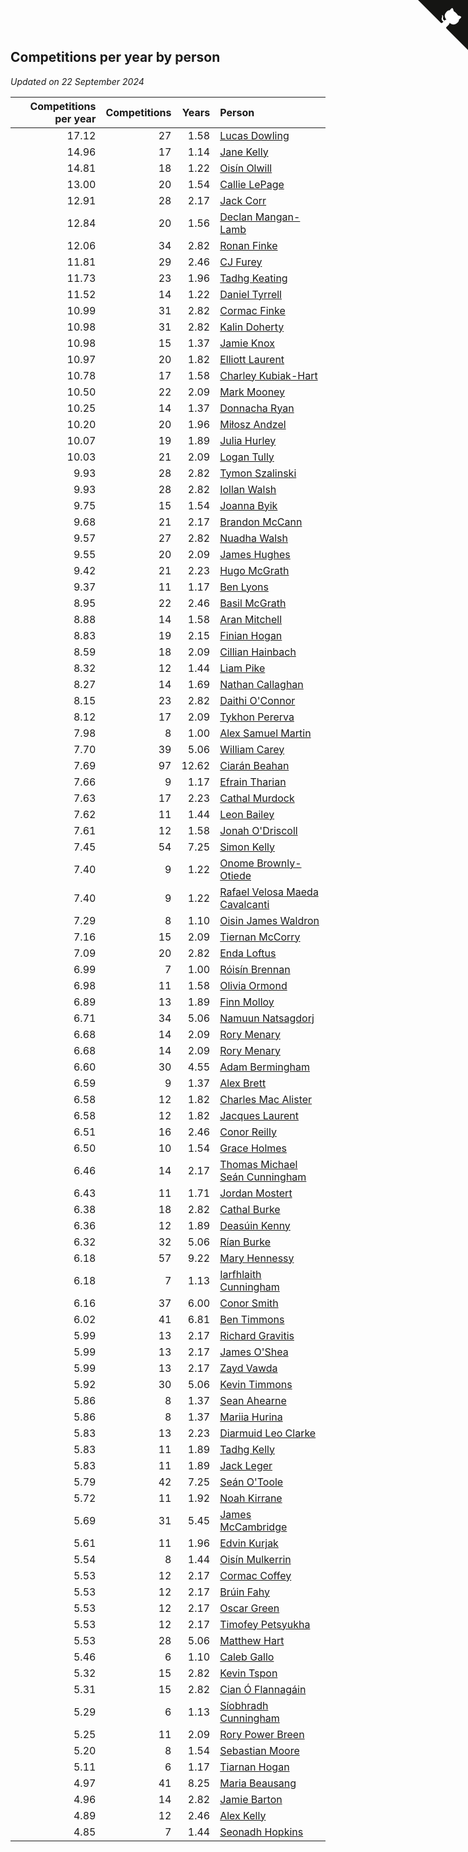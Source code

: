 ## Competitions per year by person

*Updated on 22 September 2024*

| Competitions per year | Competitions | Years | Person |
| ---: | ---: | ---: | :--- |
| 17.12 | 27 | 1.58 | [Lucas Dowling](https://www.worldcubeassociation.org/persons/2023DOWL01) |
| 14.96 | 17 | 1.14 | [Jane Kelly](https://www.worldcubeassociation.org/persons/2023KELL23) |
| 14.81 | 18 | 1.22 | [Oisín Olwill](https://www.worldcubeassociation.org/persons/2023OLWI01) |
| 13.00 | 20 | 1.54 | [Callie LePage](https://www.worldcubeassociation.org/persons/2023LEPA01) |
| 12.91 | 28 | 2.17 | [Jack Corr](https://www.worldcubeassociation.org/persons/2022CORR06) |
| 12.84 | 20 | 1.56 | [Declan Mangan-Lamb](https://www.worldcubeassociation.org/persons/2023MANG02) |
| 12.06 | 34 | 2.82 | [Ronan Finke](https://www.worldcubeassociation.org/persons/2021FINK02) |
| 11.81 | 29 | 2.46 | [CJ Furey](https://www.worldcubeassociation.org/persons/2022FURE01) |
| 11.73 | 23 | 1.96 | [Tadhg Keating](https://www.worldcubeassociation.org/persons/2022KEAT02) |
| 11.52 | 14 | 1.22 | [Daniel Tyrrell](https://www.worldcubeassociation.org/persons/2023TYRR01) |
| 10.99 | 31 | 2.82 | [Cormac Finke](https://www.worldcubeassociation.org/persons/2021FINK01) |
| 10.98 | 31 | 2.82 | [Kalin Doherty](https://www.worldcubeassociation.org/persons/2021DOHE02) |
| 10.98 | 15 | 1.37 | [Jamie Knox](https://www.worldcubeassociation.org/persons/2023KNOX02) |
| 10.97 | 20 | 1.82 | [Elliott Laurent](https://www.worldcubeassociation.org/persons/2022LAUR09) |
| 10.78 | 17 | 1.58 | [Charley Kubiak-Hart](https://www.worldcubeassociation.org/persons/2023KUBI01) |
| 10.50 | 22 | 2.09 | [Mark Mooney](https://www.worldcubeassociation.org/persons/2022MOON08) |
| 10.25 | 14 | 1.37 | [Donnacha Ryan](https://www.worldcubeassociation.org/persons/2023RYAN04) |
| 10.20 | 20 | 1.96 | [Miłosz Andzel](https://www.worldcubeassociation.org/persons/2022ANDZ01) |
| 10.07 | 19 | 1.89 | [Julia Hurley](https://www.worldcubeassociation.org/persons/2022HURL02) |
| 10.03 | 21 | 2.09 | [Logan Tully](https://www.worldcubeassociation.org/persons/2022TULL02) |
| 9.93 | 28 | 2.82 | [Tymon Szalinski](https://www.worldcubeassociation.org/persons/2021SZAL01) |
| 9.93 | 28 | 2.82 | [Iollan Walsh](https://www.worldcubeassociation.org/persons/2021WALS03) |
| 9.75 | 15 | 1.54 | [Joanna Byik](https://www.worldcubeassociation.org/persons/2023BYIK01) |
| 9.68 | 21 | 2.17 | [Brandon McCann](https://www.worldcubeassociation.org/persons/2022MCCA04) |
| 9.57 | 27 | 2.82 | [Nuadha Walsh](https://www.worldcubeassociation.org/persons/2021WALS04) |
| 9.55 | 20 | 2.09 | [James Hughes](https://www.worldcubeassociation.org/persons/2022HUGH08) |
| 9.42 | 21 | 2.23 | [Hugo McGrath](https://www.worldcubeassociation.org/persons/2022MCGR02) |
| 9.37 | 11 | 1.17 | [Ben Lyons](https://www.worldcubeassociation.org/persons/2023LYON02) |
| 8.95 | 22 | 2.46 | [Basil McGrath](https://www.worldcubeassociation.org/persons/2022MCGR01) |
| 8.88 | 14 | 1.58 | [Aran Mitchell](https://www.worldcubeassociation.org/persons/2023MITC04) |
| 8.83 | 19 | 2.15 | [Finian Hogan](https://www.worldcubeassociation.org/persons/2022HOGA01) |
| 8.59 | 18 | 2.09 | [Cillian Hainbach](https://www.worldcubeassociation.org/persons/2022HAIN04) |
| 8.32 | 12 | 1.44 | [Liam Pike](https://www.worldcubeassociation.org/persons/2023PIKE03) |
| 8.27 | 14 | 1.69 | [Nathan Callaghan](https://www.worldcubeassociation.org/persons/2023CALL01) |
| 8.15 | 23 | 2.82 | [Daithi O'Connor](https://www.worldcubeassociation.org/persons/2021OCON01) |
| 8.12 | 17 | 2.09 | [Tykhon Pererva](https://www.worldcubeassociation.org/persons/2022PERE32) |
| 7.98 | 8 | 1.00 | [Alex Samuel Martin](https://www.worldcubeassociation.org/persons/2023MARA10) |
| 7.70 | 39 | 5.06 | [William Carey](https://www.worldcubeassociation.org/persons/2019CARE02) |
| 7.69 | 97 | 12.62 | [Ciarán Beahan](https://www.worldcubeassociation.org/persons/2012BEAH01) |
| 7.66 | 9 | 1.17 | [Efrain Tharian](https://www.worldcubeassociation.org/persons/2023THAR03) |
| 7.63 | 17 | 2.23 | [Cathal Murdock](https://www.worldcubeassociation.org/persons/2022MURD01) |
| 7.62 | 11 | 1.44 | [Leon Bailey](https://www.worldcubeassociation.org/persons/2023BAIL04) |
| 7.61 | 12 | 1.58 | [Jonah O'Driscoll](https://www.worldcubeassociation.org/persons/2023ODRI01) |
| 7.45 | 54 | 7.25 | [Simon Kelly](https://www.worldcubeassociation.org/persons/2017KELL08) |
| 7.40 | 9 | 1.22 | [Onome Brownly-Otiede](https://www.worldcubeassociation.org/persons/2023BROW36) |
| 7.40 | 9 | 1.22 | [Rafael Velosa Maeda Cavalcanti](https://www.worldcubeassociation.org/persons/2023CAVA03) |
| 7.29 | 8 | 1.10 | [Oisin James Waldron](https://www.worldcubeassociation.org/persons/2023WALD04) |
| 7.16 | 15 | 2.09 | [Tiernan McCorry](https://www.worldcubeassociation.org/persons/2022MCCO09) |
| 7.09 | 20 | 2.82 | [Enda Loftus](https://www.worldcubeassociation.org/persons/2021LOFT01) |
| 6.99 | 7 | 1.00 | [Róisín Brennan](https://www.worldcubeassociation.org/persons/2023BREN08) |
| 6.98 | 11 | 1.58 | [Olivia Ormond](https://www.worldcubeassociation.org/persons/2023ORMO02) |
| 6.89 | 13 | 1.89 | [Finn Molloy](https://www.worldcubeassociation.org/persons/2022MOLL03) |
| 6.71 | 34 | 5.06 | [Namuun Natsagdorj](https://www.worldcubeassociation.org/persons/2019NATS02) |
| 6.68 | 14 | 2.09 | [Rory Menary](https://www.worldcubeassociation.org/persons/2022MENA01) |
| 6.68 | 14 | 2.09 | [Rory Menary](https://www.worldcubeassociation.org/persons/2022MENA01) |
| 6.60 | 30 | 4.55 | [Adam Bermingham](https://www.worldcubeassociation.org/persons/2020BERM02) |
| 6.59 | 9 | 1.37 | [Alex Brett](https://www.worldcubeassociation.org/persons/2023BRET04) |
| 6.58 | 12 | 1.82 | [Charles Mac Alister](https://www.worldcubeassociation.org/persons/2022ALIS02) |
| 6.58 | 12 | 1.82 | [Jacques Laurent](https://www.worldcubeassociation.org/persons/2022LAUR10) |
| 6.51 | 16 | 2.46 | [Conor Reilly](https://www.worldcubeassociation.org/persons/2022REIL01) |
| 6.50 | 10 | 1.54 | [Grace Holmes](https://www.worldcubeassociation.org/persons/2023HOLM04) |
| 6.46 | 14 | 2.17 | [Thomas Michael Seán Cunningham](https://www.worldcubeassociation.org/persons/2022CUNN04) |
| 6.43 | 11 | 1.71 | [Jordan Mostert](https://www.worldcubeassociation.org/persons/2023MOST01) |
| 6.38 | 18 | 2.82 | [Cathal Burke](https://www.worldcubeassociation.org/persons/2021BURK03) |
| 6.36 | 12 | 1.89 | [Deasúin Kenny](https://www.worldcubeassociation.org/persons/2022KENN12) |
| 6.32 | 32 | 5.06 | [Rían Burke](https://www.worldcubeassociation.org/persons/2019BURK05) |
| 6.18 | 57 | 9.22 | [Mary Hennessy](https://www.worldcubeassociation.org/persons/2015HENN02) |
| 6.18 | 7 | 1.13 | [Iarfhlaith Cunningham](https://www.worldcubeassociation.org/persons/2023CUNN03) |
| 6.16 | 37 | 6.00 | [Conor Smith](https://www.worldcubeassociation.org/persons/2018SMIT37) |
| 6.02 | 41 | 6.81 | [Ben Timmons](https://www.worldcubeassociation.org/persons/2017TIMM01) |
| 5.99 | 13 | 2.17 | [Richard Gravitis](https://www.worldcubeassociation.org/persons/2022GRAV01) |
| 5.99 | 13 | 2.17 | [James O'Shea](https://www.worldcubeassociation.org/persons/2022OSHE01) |
| 5.99 | 13 | 2.17 | [Zayd Vawda](https://www.worldcubeassociation.org/persons/2022VAWD01) |
| 5.92 | 30 | 5.06 | [Kevin Timmons](https://www.worldcubeassociation.org/persons/2019TIMM01) |
| 5.86 | 8 | 1.37 | [Sean Ahearne](https://www.worldcubeassociation.org/persons/2023AHEA01) |
| 5.86 | 8 | 1.37 | [Mariia Hurina](https://www.worldcubeassociation.org/persons/2023HURI01) |
| 5.83 | 13 | 2.23 | [Diarmuid Leo Clarke](https://www.worldcubeassociation.org/persons/2022CLAR14) |
| 5.83 | 11 | 1.89 | [Tadhg Kelly](https://www.worldcubeassociation.org/persons/2022KELL21) |
| 5.83 | 11 | 1.89 | [Jack Leger](https://www.worldcubeassociation.org/persons/2022LEGE01) |
| 5.79 | 42 | 7.25 | [Seán O'Toole](https://www.worldcubeassociation.org/persons/2017OTOO03) |
| 5.72 | 11 | 1.92 | [Noah Kirrane](https://www.worldcubeassociation.org/persons/2022KIRR02) |
| 5.69 | 31 | 5.45 | [James McCambridge](https://www.worldcubeassociation.org/persons/2019MCCA09) |
| 5.61 | 11 | 1.96 | [Edvin Kurjak](https://www.worldcubeassociation.org/persons/2022KURJ01) |
| 5.54 | 8 | 1.44 | [Oisín Mulkerrin](https://www.worldcubeassociation.org/persons/2023MULK01) |
| 5.53 | 12 | 2.17 | [Cormac Coffey](https://www.worldcubeassociation.org/persons/2022COFF01) |
| 5.53 | 12 | 2.17 | [Brúin Fahy](https://www.worldcubeassociation.org/persons/2022FAHY01) |
| 5.53 | 12 | 2.17 | [Oscar Green](https://www.worldcubeassociation.org/persons/2022GREE14) |
| 5.53 | 12 | 2.17 | [Timofey Petsyukha](https://www.worldcubeassociation.org/persons/2022PETS02) |
| 5.53 | 28 | 5.06 | [Matthew Hart](https://www.worldcubeassociation.org/persons/2019HART11) |
| 5.46 | 6 | 1.10 | [Caleb Gallo](https://www.worldcubeassociation.org/persons/2023GALL25) |
| 5.32 | 15 | 2.82 | [Kevin Tspon](https://www.worldcubeassociation.org/persons/2021TSPO01) |
| 5.31 | 15 | 2.82 | [Cian Ó Flannagáin](https://www.worldcubeassociation.org/persons/2021OFLA01) |
| 5.29 | 6 | 1.13 | [Síobhradh Cunningham](https://www.worldcubeassociation.org/persons/2023CUNN04) |
| 5.25 | 11 | 2.09 | [Rory Power Breen](https://www.worldcubeassociation.org/persons/2022BREE02) |
| 5.20 | 8 | 1.54 | [Sebastian Moore](https://www.worldcubeassociation.org/persons/2023MOOR03) |
| 5.11 | 6 | 1.17 | [Tiarnan Hogan](https://www.worldcubeassociation.org/persons/2023HOGA04) |
| 4.97 | 41 | 8.25 | [Maria Beausang](https://www.worldcubeassociation.org/persons/2016BEAU03) |
| 4.96 | 14 | 2.82 | [Jamie Barton](https://www.worldcubeassociation.org/persons/2021BART03) |
| 4.89 | 12 | 2.46 | [Alex Kelly](https://www.worldcubeassociation.org/persons/2022KELL03) |
| 4.85 | 7 | 1.44 | [Seonadh Hopkins](https://www.worldcubeassociation.org/persons/2023HOPK01) |


<a href="https://github.com/simonkellly/wca_statistics_ireland" class="github-corner" aria-label="View source on Github"><svg width="80" height="80" viewBox="0 0 250 250" style="fill:#151513; color:#fff; position: absolute; top: 0; border: 0; right: 0;" aria-hidden="true"><path d="M0,0 L115,115 L130,115 L142,142 L250,250 L250,0 Z"></path><path d="M128.3,109.0 C113.8,99.7 119.0,89.6 119.0,89.6 C122.0,82.7 120.5,78.6 120.5,78.6 C119.2,72.0 123.4,76.3 123.4,76.3 C127.3,80.9 125.5,87.3 125.5,87.3 C122.9,97.6 130.6,101.9 134.4,103.2" fill="currentColor" style="transform-origin: 130px 106px;" class="octo-arm"></path><path d="M115.0,115.0 C114.9,115.1 118.7,116.5 119.8,115.4 L133.7,101.6 C136.9,99.2 139.9,98.4 142.2,98.6 C133.8,88.0 127.5,74.4 143.8,58.0 C148.5,53.4 154.0,51.2 159.7,51.0 C160.3,49.4 163.2,43.6 171.4,40.1 C171.4,40.1 176.1,42.5 178.8,56.2 C183.1,58.6 187.2,61.8 190.9,65.4 C194.5,69.0 197.7,73.2 200.1,77.6 C213.8,80.2 216.3,84.9 216.3,84.9 C212.7,93.1 206.9,96.0 205.4,96.6 C205.1,102.4 203.0,107.8 198.3,112.5 C181.9,128.9 168.3,122.5 157.7,114.1 C157.9,116.9 156.7,120.9 152.7,124.9 L141.0,136.5 C139.8,137.7 141.6,141.9 141.8,141.8 Z" fill="currentColor" class="octo-body"></path></svg></a><style>.github-corner:hover .octo-arm{animation:octocat-wave 560ms ease-in-out}@keyframes octocat-wave{0%,100%{transform:rotate(0)}20%,60%{transform:rotate(-25deg)}40%,80%{transform:rotate(10deg)}}@media (max-width:500px){.github-corner:hover .octo-arm{animation:none}.github-corner .octo-arm{animation:octocat-wave 560ms ease-in-out}}</style>
